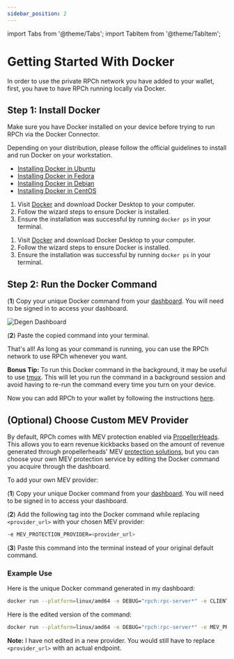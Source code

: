 ```yaml
---
sidebar_position: 2
---
```


import Tabs from '@theme/Tabs';
import TabItem from '@theme/TabItem';

# Getting Started With Docker

In order to use the private RPCh network you have added to your wallet, first, you have to have RPCh running locally via Docker. 

## Step 1: Install Docker

Make sure you have Docker installed on your device before trying to run RPCh via the Docker Connector.

<Tabs>
<TabItem value="Linux" label="Linux">

Depending on your distribution, please follow the official guidelines to install and run Docker on your workstation.

- [Installing Docker in Ubuntu](https://docs.docker.com/engine/install/ubuntu/)
- [Installing Docker in Fedora](https://docs.docker.com/engine/install/fedora/)
- [Installing Docker in Debian](https://docs.docker.com/engine/install/debian/)
- [Installing Docker in CentOS](https://docs.docker.com/engine/install/centos/)

</TabItem>
<TabItem value="mac" label="macOS">

1. Visit [Docker](https://www.docker.com/get-started) and download Docker Desktop to your computer.
2. Follow the wizard steps to ensure Docker is installed.
3. Ensure the installation was successful by running `docker ps` in your terminal.

</TabItem>
<TabItem value="windows" label="Windows">

1. Visit [Docker](https://www.docker.com/get-started) and download Docker Desktop to your computer.
2. Follow the wizard steps to ensure Docker is installed.
3. Ensure the installation was successful by running `docker ps` in your terminal.

</TabItem>
</Tabs>

## Step 2: Run the Docker Command

(**1**) Copy your unique Docker command from your [dashboard](https://degen.rpch.net/degen/dashbaord). You will need to be signed in to access your dashboard.

![Degen Dashboard](/img/RPCh-degen-dashboard.png)

(**2**) Paste the copied command into your terminal.

That's all! As long as your command is running, you can use the RPCh network to use RPCh whenever you want.

**Bonus Tip:** To run this Docker command in the background, it may be useful to use [tmux](https://linuxize.com/post/getting-started-with-tmux/). This will let you run the command in a background session and avoid having to re-run the command every time you turn on your device. 

Now you can add RPCh to your wallet by following the instructions [here](/versioned_docs/version-Alpha/tutorial-extras/add-RPCh-to-any-EVM-wallet.md#add-rpch-to-your-evm-wallet-on-any-evm-chain).


## (Optional) Choose Custom MEV Provider

By default, RPCh comes with MEV protection enabled via [PropellerHeads](https://docs.propellerheads.xyz/propellerheads-docs/introduction/overview). This allows you to earn revenue kickbacks based on the amount of revenue generated through propellerheads' MEV [protection solutions](https://docs.propellerheads.xyz/propellerheads-docs/introduction/overview#best-prices-and-full-mev-protection), but you can choose your own MEV protection service by editing the Docker command you acquire through the dashboard.

To add your own MEV provider:

(**1**) Copy your unique Docker command from your [dashboard](https://degen.rpch.net/degen/dashbaord). You will need to be signed in to access your dashboard.

(**2**) Add the following tag into the Docker command while replacing `<provider_url>` with your chosen MEV provider: 

```bash
-e MEV_PROTECTION_PROVIDER=<provider_url>
```

(**3**) Paste this command into the terminal instead of your original default command.

### Example Use

Here is the unique Docker command generated in my dashboard:

```bash
docker run --platform=linux/amd64 -e DEBUG="rpch:rpc-server*" -e CLIENT=df9b525b-5303-4dd8-af69-c70b555013e1 --name=rpc-server -p 45750:45750 --rm --pull=always europe-west6-docker.pkg.dev/rpch-375921/rpch/rpc-server:latest
```

Here is the edited version of the command:

```bash
docker run --platform=linux/amd64 -e DEBUG="rpch:rpc-server*" -e MEV_PROTECTION_PROVIDER=<provider_url> -e CLIENT=df9b525b-5303-4dd8-af69-c70b555013e1 --name=rpc-server -p 45750:45750 --rm --pull=always europe-west6-docker.pkg.dev/rpch-375921/rpch/rpc-server:latest
```

**Note:** I have not edited in a new provider. You would still have to replace `<provider_url>` with an actual endpoint.